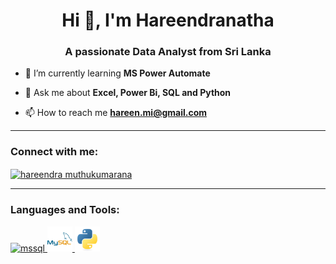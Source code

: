 <h1 align="center">Hi 👋, I'm Hareendranatha</h1>
<h3 align="center">A passionate Data Analyst from Sri Lanka</h3>


- 🌱 I’m currently learning **MS Power Automate**

- 💬 Ask me about **Excel, Power Bi, SQL and Python**

- 📫 How to reach me **hareen.mi@gmail.com**

---
<h3 align="left">Connect with me:</h3>
<p align="left">
<a href="https://linkedin.com/in/hareendra muthukumarana](https://www.linkedin.com/in/hareendra-muthukumarana-b8609b22b/" target="blank"><img align="center" src="https://raw.githubusercontent.com/rahuldkjain/github-profile-readme-generator/master/src/images/icons/Social/linked-in-alt.svg" alt="hareendra muthukumarana" height="30" width="40" /></a>
</p>

---
<h3 align="left">Languages and Tools:</h3>
 
<p align="left"> <a href="https://www.microsoft.com/en-us/sql-server" target="_blank" rel="noreferrer"> <img src="https://www.svgrepo.com/show/303229/microsoft-sql-server-logo.svg" alt="mssql" width="40" height="40"/> </a>
  <a href="https://www.mysql.com/" target="_blank" rel="noreferrer"> <img src="https://raw.githubusercontent.com/devicons/devicon/master/icons/mysql/mysql-original-wordmark.svg" alt="mysql" width="40" height="40"/> </a> 
  <a href="https://www.python.org" target="_blank" rel="noreferrer"> <img src="https://raw.githubusercontent.com/devicons/devicon/master/icons/python/python-original.svg" alt="python" width="40" height="40"/> </a> </p>
